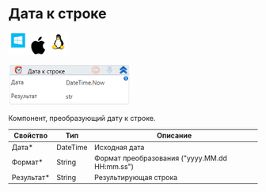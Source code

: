 # Дата к строке

![](<../../../../.gitbook/assets/image (100) (1) (1) (66).png>)

![](<../../../../.gitbook/assets/image (294).png>)

Компонент, преобразующий дату к строке.

| Свойство    | Тип      | Описание                                      |
| ----------- | -------- | --------------------------------------------- |
| Дата\*      | DateTime | Исходная дата                                 |
| Формат\*    | String   | Формат преобразования ("yyyy.MM.dd HH:mm.ss") |
| Результат\* | String   | Результирующая строка                         |
